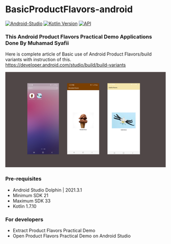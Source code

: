 # BasicProductFlavors-android

[![Android-Studio](https://img.shields.io/badge/Android%20Studio%20Dolphin-2021.3.1-orange.svg?style=flat)](https://developer.android.com/studio/)
[![Kotlin Version](https://img.shields.io/badge/Kotlin-v1.7.10-blue.svg)](https://kotlinlang.org)
[![API](https://img.shields.io/badge/API-21%2B-brightgreen.svg?style=flat)](https://android-arsenal.com/api?level=21)

### This Android Product Flavors Practical Demo Applications Done By Muhamad Syafii
Here is complete article of Basic use of Android Product Flavors/build variants with instruction of this.
https://developer.android.com/studio/build/build-variants

<img src="https://github.com/muhamadsyafii/BasicProductFlavors-android/blob/main/sample/sample_apps_design.png" alt="Basic Product Flavors Android"/>



### Pre-requisites ###
* Android Studio Dolphin | 2021.3.1
* Minimum SDK 21
* Maximum SDK 33
* Kotlin 1.7.10

### For developers ###
* Extract Product Flavors Practical Demo
* Open Product Flavors Practical Demo on Android Studio

